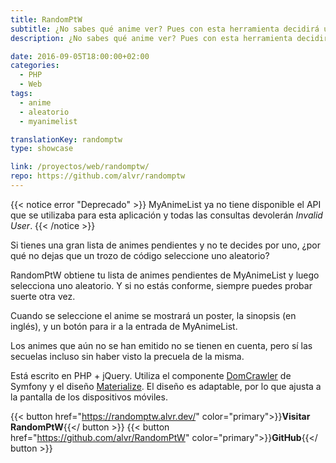 ```yaml
---
title: RandomPtW
subtitle: ¿No sabes qué anime ver? Pues con esta herramienta decidirá uno por ti
description: ¿No sabes qué anime ver? Pues con esta herramienta decidirá uno por ti.

date: 2016-09-05T18:00:00+02:00
categories: 
  - PHP
  - Web
tags: 
  - anime
  - aleatorio
  - myanimelist

translationKey: randomptw
type: showcase

link: /proyectos/web/randomptw/
repo: https://github.com/alvr/randomptw
---
```

{{< notice error "Deprecado" >}}
MyAnimeList ya no tiene disponible el API que se utilizaba para esta aplicación y todas las consultas devolerán *Invalid User*.
{{< /notice >}}

Si tienes una gran lista de animes pendientes y no te decides por uno, ¿por qué no dejas que un trozo de código seleccione uno aleatorio?

RandomPtW obtiene tu lista de animes pendientes de MyAnimeList y luego selecciona uno aleatorio. Y si no estás conforme, siempre puedes probar suerte otra vez.

Cuando se seleccione el anime se mostrará un poster, la sinopsis (en inglés), y un botón para ir a la entrada de MyAnimeList.

Los animes que aún no se han emitido no se tienen en cuenta, pero sí las secuelas incluso sin haber visto la precuela de la misma.

Está escrito en PHP + jQuery. Utiliza el componente [DomCrawler](http://symfony.com/doc/current/components/dom_crawler.html) de Symfony y el diseño [Materialize](https://getmdl.io/). El diseño es adaptable, por lo que ajusta a la pantalla de los dispositivos móviles.

{{< button href="https://randomptw.alvr.dev/" color="primary">}}**Visitar RandomPtW**{{</ button >}}
{{< button href="https://github.com/alvr/RandomPtW" color="primary">}}**GitHub**{{</ button >}}
